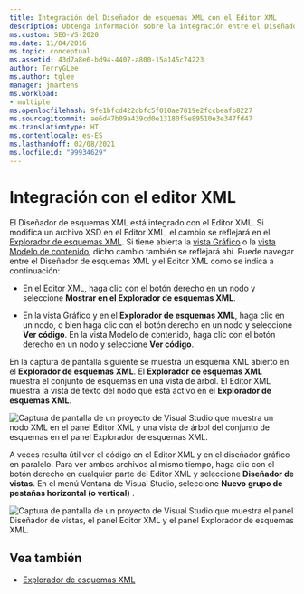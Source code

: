 ```yaml
---
title: Integración del Diseñador de esquemas XML con el Editor XML
description: Obtenga información sobre la integración entre el Diseñador de esquemas XML y el editor XML y cómo se reflejan los cambios realizados en uno en el otro.
ms.custom: SEO-VS-2020
ms.date: 11/04/2016
ms.topic: conceptual
ms.assetid: 43d7a8e6-bd94-4407-a800-15a145c74223
author: TerryGLee
ms.author: tglee
manager: jmartens
ms.workload:
- multiple
ms.openlocfilehash: 9fe1bfcd422dbfc5f010ae7819e2fccbeafb8227
ms.sourcegitcommit: ae6d47b09a439cd0e13180f5e89510e3e347fd47
ms.translationtype: HT
ms.contentlocale: es-ES
ms.lasthandoff: 02/08/2021
ms.locfileid: "99934629"
---
```

# <a name="integration-with-xml-editor"></a>Integración con el editor XML

El Diseñador de esquemas XML está integrado con el Editor XML. Si modifica un archivo XSD en el Editor XML, el cambio se reflejará en el [Explorador de esquemas XML](../xml-tools/xml-schema-explorer.md). Si tiene abierta la [vista Gráfico](../xml-tools/graph-view.md) o la [vista Modelo de contenido](../xml-tools/content-model-view.md), dicho cambio también se reflejará ahí. Puede navegar entre el Diseñador de esquemas XML y el Editor XML como se indica a continuación:

- En el Editor XML, haga clic con el botón derecho en un nodo y seleccione **Mostrar en el Explorador de esquemas XML**.

- En la vista Gráfico y en el **Explorador de esquemas XML**, haga clic en un nodo, o bien haga clic con el botón derecho en un nodo y seleccione **Ver código**. En la vista Modelo de contenido, haga clic con el botón derecho en un nodo y seleccione **Ver código**.

En la captura de pantalla siguiente se muestra un esquema XML abierto en el **Explorador de esquemas XML**. El **Explorador de esquemas XML** muestra el conjunto de esquemas en una vista de árbol. El Editor XML muestra la vista de texto del nodo que está activo en el **Explorador de esquemas XML**.

![Captura de pantalla de un proyecto de Visual Studio que muestra un nodo XML en el panel Editor XML y una vista de árbol del conjunto de esquemas en el panel Explorador de esquemas XML.](../xml-tools/media/xsddesignerwithxmleditor.gif)

A veces resulta útil ver el código en el Editor XML y en el diseñador gráfico en paralelo. Para ver ambos archivos al mismo tiempo, haga clic con el botón derecho en cualquier parte del Editor XML y seleccione **Diseñador de vistas**. En el menú Ventana de Visual Studio, seleccione **Nuevo grupo de pestañas horizontal (o vertical)** .

![Captura de pantalla de un proyecto de Visual Studio que muestra el panel Diseñador de vistas, el panel Editor XML y el panel Explorador de esquemas XML.](../xml-tools/media/xsddesignerwithxmleditorandcmv.gif)

## <a name="see-also"></a>Vea también

- [Explorador de esquemas XML](../xml-tools/xml-schema-explorer.md)
